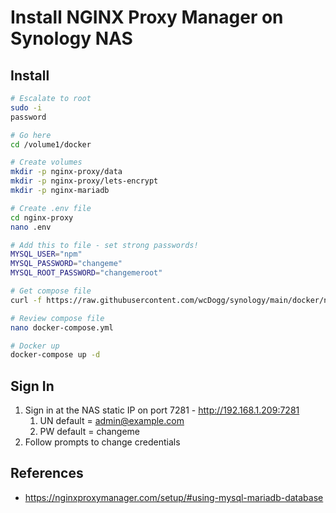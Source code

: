 # Install NGINX Proxy Manager on Synology NAS


## Install

```bash
# Escalate to root
sudo -i
password

# Go here
cd /volume1/docker

# Create volumes
mkdir -p nginx-proxy/data
mkdir -p nginx-proxy/lets-encrypt
mkdir -p nginx-mariadb

# Create .env file
cd nginx-proxy
nano .env

# Add this to file - set strong passwords!
MYSQL_USER="npm"
MYSQL_PASSWORD="changeme"
MYSQL_ROOT_PASSWORD="changemeroot"

# Get compose file
curl -f https://raw.githubusercontent.com/wcDogg/synology/main/docker/nginx-proxy/docker-compose.yml -o docker-compose.yml

# Review compose file
nano docker-compose.yml

# Docker up
docker-compose up -d
```

## Sign In

1. Sign in at the NAS static IP on port 7281 - http://192.168.1.209:7281 
   1. UN default = admin@example.com
   2. PW default = changeme
2. Follow prompts to change credentials

## References

* https://nginxproxymanager.com/setup/#using-mysql-mariadb-database

